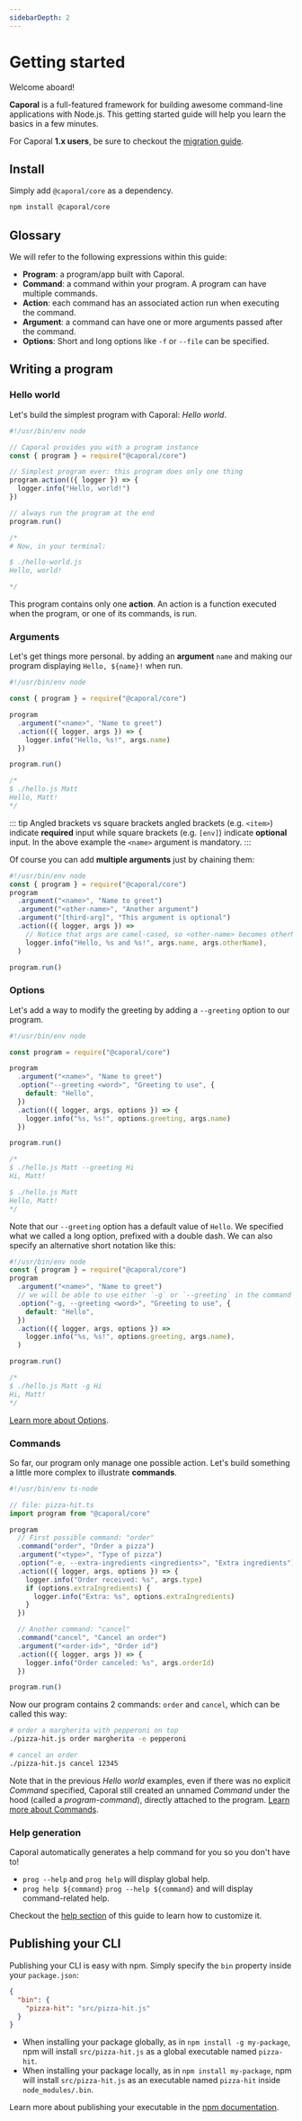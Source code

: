 ```yaml
---
sidebarDepth: 2
---
```


# Getting started

Welcome aboard!

**Caporal** is a full-featured framework for building awesome command-line applications with Node.js.
This getting started guide will help you learn the basics in a few minutes.

For Caporal **1.x users**, be sure to checkout the [migration guide](./migration.md).

## Install

Simply add `@caporal/core` as a dependency.

```bash
npm install @caporal/core
```

## Glossary

We will refer to the following expressions within this guide:

- **Program**: a program/app built with Caporal.
- **Command**: a command within your program. A program can have multiple commands.
- **Action**: each command has an associated action run when executing the command.
- **Argument**: a command can have one or more arguments passed after the command.
- **Options**: Short and long options like `-f` or `--file` can be specified.

## Writing a program

### Hello world

Let's build the simplest program with Caporal: _Hello world_.

```js
#!/usr/bin/env node

// Caporal provides you with a program instance
const { program } = require("@caporal/core")

// Simplest program ever: this program does only one thing
program.action(({ logger }) => {
  logger.info("Hello, world!")
})

// always run the program at the end
program.run()

/* 
# Now, in your terminal:

$ ./hello-world.js
Hello, world!

*/
```

This program contains only one **action**. An action is a function executed when the
program, or one of its commands, is run.

### Arguments

Let's get things more personal. by adding an **argument** `name` and making our program
displaying `Hello, ${name}!` when run.

```js
#!/usr/bin/env node

const { program } = require("@caporal/core")

program
  .argument("<name>", "Name to greet")
  .action(({ logger, args }) => {
    logger.info("Hello, %s!", args.name)
  })

program.run()

/*
$ ./hello.js Matt
Hello, Matt!
*/
```


::: tip Angled brackets vs square brackets
angled brackets (e.g. `<item>`) indicate **required** input while square brackets
(e.g. `[env]`) indicate **optional** input. In the above example the `<name>` argument
is mandatory.
:::

Of course you can add **multiple arguments** just by chaining them:

```js
#!/usr/bin/env node
const { program } = require("@caporal/core")
program
  .argument("<name>", "Name to greet")
  .argument("<other-name>", "Another argument")
  .argument("[third-arg]", "This argument is optional")
  .action(({ logger, args }) =>
    // Notice that args are camel-cased, so <other-name> becomes otherName
    logger.info("Hello, %s and %s!", args.name, args.otherName),
  )

program.run()
```

### Options

Let's add a way to modify the greeting by adding a `--greeting` option to our program.

```js
#!/usr/bin/env node

const program = require("@caporal/core")

program
  .argument("<name>", "Name to greet")
  .option("--greeting <word>", "Greeting to use", {
    default: "Hello",
  })
  .action(({ logger, args, options }) => {
    logger.info("%s, %s!", options.greeting, args.name)
  })

program.run()

/*
$ ./hello.js Matt --greeting Hi
Hi, Matt!

$ ./hello.js Matt
Hello, Matt!
*/
```

Note that our `--greeting` option has a default value of `Hello`. We specified what we
called a long option, prefixed with a double dash. We can also specify an alternative
short notation like this:

```js
#!/usr/bin/env node
const { program } = require("@caporal/core")
program
  .argument("<name>", "Name to greet")
  // we will be able to use either `-g` or `--greeting` in the command line
  .option("-g, --greeting <word>", "Greeting to use", {
    default: "Hello",
  })
  .action(({ logger, args, options }) =>
    logger.info("%s, %s!", options.greeting, args.name),
  )

program.run()

/*
$ ./hello.js Matt -g Hi
Hi, Matt!
*/
```

[Learn more about Options](/guide/options).

### Commands

So far, our program only manage one possible action. Let's build something a little more
complex to illustrate **commands**.

```ts
#!/usr/bin/env ts-node

// file: pizza-hit.ts
import program from "@caporal/core"

program
  // First possible command: "order"
  .command("order", "Order a pizza")
  .argument("<type>", "Type of pizza")
  .option("-e, --extra-ingredients <ingredients>", "Extra ingredients")
  .action(({ logger, args, options }) => {
    logger.info("Order received: %s", args.type)
    if (options.extraIngredients) {
      logger.info("Extra: %s", options.extraIngredients)
    }
  })

  // Another command: "cancel"
  .command("cancel", "Cancel an order")
  .argument("<order-id>", "Order id")
  .action(({ logger, args }) => {
    logger.info("Order canceled: %s", args.orderId)
  })

program.run()
```

Now our program contains 2 commands: `order` and `cancel`, which can be called this way:

```bash
# order a margherita with pepperoni on top
./pizza-hit.js order margherita -e pepperoni

# cancel an order
./pizza-hit.js cancel 12345
```

Note that in the previous _Hello world_ examples, even if there was no explicit _Command_
specified, Caporal still created an unnamed _Command_ under the hood (called a
_program-command_), directly attached to the program.
[Learn more about Commands](/guide/commands).

### Help generation

Caporal automatically generates a help command for you so you don't have to!

- `prog --help` and `prog help` will display global help.
- `prog help ${command}` `prog --help ${command}` and will display command-related help.

Checkout the [help section](/guide/help) of this guide to learn how to customize it.

## Publishing your CLI

Publishing your CLI is easy with npm. Simply specify the `bin` property inside your `package.json`:

```json
{
  "bin": {
    "pizza-hit": "src/pizza-hit.js"
  }
}
```

- When installing your package globally, as in `npm install -g my-package`, npm will
  install `src/pizza-hit.js` as a global executable named `pizza-hit`.
- When installing your package locally, as in `npm install my-package`, npm will install
  `src/pizza-hit.js` as an executable named `pizza-hit` inside `node_modules/.bin`.

Learn more about publishing your executable in the [npm documentation](https://docs.npmjs.com/files/package.json#bin).
